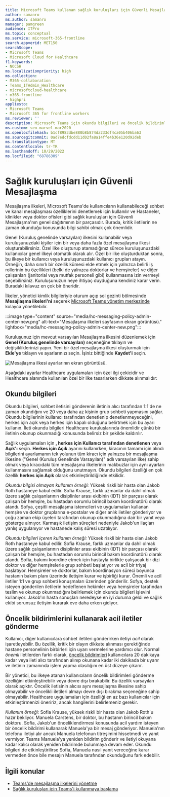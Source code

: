 ```yaml
---
title: Microsoft Teams kullanan sağlık kuruluşları için Güvenli Mesajlaşma
author: samanro
ms.author: samanro
manager: pamgreen
audience: ITPro
ms.topic: conceptual
ms.service: microsoft-365-frontline
search.appverid: MET150
searchScope:
- Microsoft Teams
- Microsoft Cloud for Healthcare
f1.keywords:
- NOCSH
ms.localizationpriority: high
ms.collection:
- M365-collaboration
- Teams_ITAdmin_Healthcare
- microsoftcloud-healthcare
- m365-frontline
- highpri
appliesto:
- Microsoft Teams
- Microsoft 365 for frontline workers
ms.reviewer: ''
description: Microsoft Teams için okundu bilgileri ve öncelik bildirimleri içerebilen bir Güvenli Mesajlaşma ilkesini özelleştirmeyi öğrenin.
ms.custom: seo-marvel-mar2020
ms.openlocfilehash: b1cf8983dbe880b8b874da233df4ca05b406ba63
ms.sourcegitcommit: 0ad7edcfdcdd11d02fa8a14ffe4b36e120d92deb
ms.translationtype: MT
ms.contentlocale: tr-TR
ms.lasthandoff: 10/29/2022
ms.locfileid: "68786309"
---
```

# <a name="secure-messaging-for-healthcare-organizations"></a>Sağlık kuruluşları için Güvenli Mesajlaşma

Mesajlaşma ilkeleri, Microsoft Teams'de kullanıcıların kullanabileceği sohbet ve kanal mesajlaşması özelliklerini denetlemek için kullanılır ve Hastaneler, klinikler veya doktor ofisleri gibi sağlık kuruluşları için Güvenli Mesajlaşma'nın genel dağıtımının bir parçasıdır. Burada, kritik iletilerin ne zaman okunduğu konusunda bilgi sahibi olmak çok önemlidir.

Genel (Kuruluş genelinde varsayılan) ilkesini kullanabilir veya kuruluşunuzdaki kişiler için bir veya daha fazla özel mesajlaşma ilkesi oluşturabilirsiniz. Özel ilke oluşturup atamadığınız sürece kuruluşunuzdaki kullanıcılar genel ilkeyi otomatik olarak alır. Özel bir ilke oluşturduktan sonra, bu ilkeye bir kullanıcı veya kuruluşunuzdaki kullanıcı grupları atayın. Örneğin, daha sınırlı bir özellik kümesi elde etmek için yalnızca belirli iş rollerinin bu özellikleri (belki de yalnızca doktorlar ve hemşireler) ve diğer çalışanları (janitorial veya mutfak personeli gibi) kullanmasına izin vermeyi seçebilirsiniz. Kuruluşunuzun neye ihtiyaç duyduğuna kendiniz karar verin. Buradaki kılavuz en çok bir öneridir.

İlkeler, yönetici kimlik bilgileriyle oturum açıp sol gezinti bölmesinde **Mesajlaşma ilkeleri'ni** seçerek [Microsoft Teams yönetim merkezinde](https://admin.teams.microsoft.com) kolayca yönetilebilir.

 :::image type="content" source="media/hc-messaging-policy-admin-center-new.png" alt-text="Mesajlaşma ilkeleri sayfasının ekran görüntüsü." lightbox="media/hc-messaging-policy-admin-center-new.png":::
 
 Kuruluşunuz için mevcut varsayılan Mesajlaşma ilkesini düzenlemek için **Genel (Kuruluş genelinde varsayılan)** seçeneğine tıklayın ve değişikliklerinizi yapın. Yeni bir özel mesajlaşma ilkesi oluşturmak için **Ekle'ye** tıklayın ve ayarlarınızı seçin. İşiniz bittiğinde **Kaydet'i** seçin.

![Mesajlaşma ilkesi ayarlarının ekran görüntüsü.](media/hc-messaging-policy.png)

Aşağıdaki ayarlar Healthcare uygulamaları için özel ilgi çekicidir ve Healthcare alanında kullanılan özel bir ilke tasarlarken dikkate alınmalıdır:

## <a name="read-receipts"></a>Okundu bilgileri

Okundu bilgileri, sohbet iletisini gönderenin iletinin alıcı tarafından 1:1'de ne zaman okundığını ve 20 veya daha az kişinin grup sohbeti yapmasını sağlar. Okundu bilgilerinin kullanıcı tarafından denetlenip denetlenmeyeceğini, herkes için açık veya herkes için kapalı olduğunu belirtmek için bu ayarı kullanın. İleti okundu bilgileri Healthcare kuruluşlarında önemlidir çünkü bir iletinin okunup okunmadığı konusunda belirsiz bir şekilde kaldırılır.

Sağlık uygulamaları için **, herkes için Kullanıcı tarafından denetlenen** veya **Açık'ı** seçin. **Herkes için Açık** ayarını kullanırken, kiracının tamamı için alındı bilgilerini ayarlamanın tek yolunun tüm kiracı için yalnızca bir mesajlaşma ilkesine ("Genel (Kuruluş Genelinde Varsayılan)" adlı varsayılan ilke) sahip olmak veya kiracıdaki tüm mesajlaşma ilkelerinin makbuzlar için aynı ayarları kullanmasını sağlamak olduğunu unutmayın. Okundu bilgileri özelliği en çok özellik **herkes için Açık** olarak etkinleştirildiğinde etkilidir.

*Okundu bilgisi olmayan kullanım örneği:* Yüksek riskli bir hasta olan Jakob Roth hastaneye kabul edilir.  Sofia Krause, farklı uzmanlar da dahil olmak üzere sağlık çalışanlarının disiplinler arası ekibinin (IDT) bir parçası olarak çalışan bir hemşire, bu hastadan sorumlu birincil bakım koordinatörü olarak atandı.  Sofya, çeşitli mesajlaşma istemcileri ve uygulamaları kullanan hemşire ve doktor gruplarına e-postalar ve diğer anlık iletiler gönderiyor ve çoğu zaman ekip üyeleri tarafından okunup okunmadığına dair bir yanıt veya gösterge almıyor. Karmaşık iletişim süreçleri nedeniyle Jakob'un ilaçları yanlış uygulanıyor ve hastanede kalış süresi uzatılıyor.

*Okundu bilgileri içeren kullanım örneği:* Yüksek riskli bir hasta olan Jakob Roth hastaneye kabul edilir.  Sofia Krause, farklı uzmanlar da dahil olmak üzere sağlık çalışanlarının disiplinler arası ekibinin (IDT) bir parçası olarak çalışan bir hemşire, bu hastadan sorumlu birincil bakım koordinatörü olarak atandı.  Sofia, bakımı koordine etmek için hastayla birlikte çalışacak bir dizi doktor ve diğer hemşirelerle grup sohbeti başlatıyor ve acil bir triyaj başlatıyor.  Hemşireler ve doktorlar, bakım koordinasyon süreci boyunca hastanın bakım planı üzerinde iletişim kurar ve işbirliği kurar.  Önemli ve acil iletiler 1:1 ve grup sohbeti konuşmaları üzerinden gönderilir. Sofya, destek isteyen gönderilen iletilerin hedeflenen hekimler veya hemşireler tarafından teslim ve okunup okunmadığını belirlemek için okundu bilgileri işlevini kullanıyor. Jakob'ın hasta sonuçları neredeyse en iyi duruma geldi ve sağlık ekibi sorunsuz iletişim kurarak eve daha erken gidiyor.

## <a name="send-urgent-messages-using-priority-notifications"></a>Öncelik bildirimlerini kullanarak acil iletiler gönderme

Kullanıcı, diğer kullanıcılara sohbet iletileri gönderirken iletiyi *acil* olarak işaretleyebilir. Bu özellik, kritik bir olayın dikkate alınması gerektiğinde hastane personelinin birbirleri için uyarı vermelerine yardımcı olur. Normal *önemli* iletilerden farklı olarak, [öncelik bildirimleri](https://support.microsoft.com/article/mark-a-message-as-important-or-urgent-in-teams-ea99d5b6-1317-4550-8d75-86ff14cd4462) kullanıcılara 20 dakikaya kadar veya ileti alıcı tarafından alınıp okunana kadar iki dakikada bir uyarır ve iletinin zamanında işlem yapma olasılığını en üst düzeye çıkarır.

Bir yönetici, bu ilkeye atanan kullanıcıların öncelik bildirimleri gönderme özelliğini etkinleştirebilir veya devre dışı bırakabilir. Bu özellik varsayılan olarak açıktır. Öncelik iletisinin alıcısı aynı mesajlaşma ilkesine sahip olmayabilir ve öncelikli iletileri almayı devre dışı bırakma seçeneğine sahip olmayabilir. Healthcare uygulamaları için özelliği en az bazı kullanıcılar için etkinleştirmenizi öneririz, ancak hangilerini belirlemeniz gerekir.

*Kullanım örneği:* Sofia Krause, yüksek riskli bir hasta olan Jakob Roth'u hazır bekliyor. Manuela Carstens, bir doktor, bu hastanın birincil bakım doktoru.  Sofia, Jakob'un önceliklendirmesi konusunda acil yardım isteyen bir öncelik bildirimi kullanarak Manuela'ya bir mesaj gönderiyor.  Manuela'nın telefonu iletiyi alır ancak Manuela telefonun titreşimini hissetmedi ve yanıt vermiyor. Teams Manuela'ya yeniden bildirim gönderir ve iletiyi okuyana kadar kalıcı olarak yeniden bildirimde bulunmaya devam eder. Okundu bilgileri de etkinleştirilirse Sofia, Manuela nasıl yanıt vereceğine karar vermeden önce bile mesajın Manuela tarafından okunduğunu fark edebilir.

## <a name="related-topics"></a>İlgili konular

- [Teams'de mesajlaşma ilkelerini yönetme](/microsoftteams/messaging-policies-in-teams)
- [Sağlık kuruluşları için Teams'i kullanmaya başlama](teams-in-hc.md)
